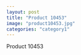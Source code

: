 ```yaml
---
layout: post
title: "Product 10453"
image: "product10453.jpg"
categories: "category1"
---
```

Product 10453
